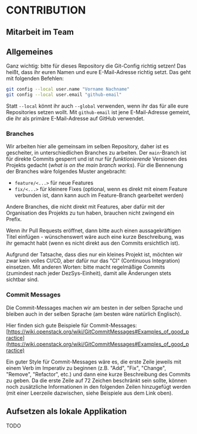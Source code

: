 # CONTRIBUTION

## Mitarbeit im Team

## Allgemeines

Ganz wichtig: bitte für dieses Repository die Git-Config richtig setzen! Das heißt, dass ihr euren Namen und eure E-Mail-Adresse richtig setzt. Das geht mit folgenden Befehlen:

```sh
git config --local user.name "Vorname Nachname"
git config --local user.email "github-email"
```

Statt `--local` könnt ihr auch `--global` verwenden, wenn ihr das für alle eure Repositories setzen wollt. Mit `github-email` ist jene E-Mail-Adresse gemeint, die ihr als primäre E-Mail-Adresse auf GitHub verwendet.

### Branches

Wir arbeiten hier alle gemeinsam im selben Repository, daher ist es gescheiter, in unterschiedlichen Branches zu arbeiten. Der `main`-Branch ist für direkte Commits gesperrt und ist nur für *funktionierende* Versionen des Projekts gedacht (*what is on the main branch works*). Für die Bennenung der Branches wäre folgendes Muster angebracht:

- `feature/<...>` für neue Features
- `fix/<...>` für kleinere Fixes (optional, wenn es direkt mit einem Feature verbunden ist, dann kann auch im Feature-Branch gearbeitet werden)

Andere Branches, die nicht direkt mit Features, aber dafür mit der Organisation des Projekts zu tun haben, brauchen nicht zwingend ein Prefix.

Wenn ihr Pull Requests eröffnet, dann bitte auch einen aussagekräftigen Titel einfügen - wünschenswert wäre auch eine kurze Beschreibung, was ihr gemacht habt (wenn es nicht direkt aus den Commits ersichtlich ist).

Aufgrund der Tatsache, dass dies nur ein kleines Projekt ist, möchten wir zwar kein volles CI/CD, aber dafür nur das "CI" (Continuous Integration) einsetzen. Mit anderen Worten: bitte macht regelmäßige Commits (zumindest nach jeder DezSys-Einheit), damit alle Änderungen stets sichtbar sind.

### Commit Messages

Die Commit-Messages machen wir am besten in der selben Sprache und bleiben auch in der selben Sprache (am besten wäre natürlich Englisch).

Hier finden sich gute Beispiele für Commit-Messages: [https://wiki.openstack.org/wiki/GitCommitMessages#Examples_of_good_practice](https://wiki.openstack.org/wiki/GitCommitMessages#Examples_of_good_practice)

Ein guter Style für Commit-Messages wäre es, die erste Zeile jeweils mit einem Verb im Imperativ zu beginnen (z.B. "Add", "Fix", "Change", "Remove", "Refactor", etc.) und dann eine kurze Beschreibung des Commits zu geben. Da die erste Zeile auf 72 Zeichen beschränkt sein sollte, können noch zusätzliche Informationen in den folgenden Zeilen hinzugefügt werden (mit einer Leerzeile dazwischen, siehe Beispiele aus dem Link oben).

## Aufsetzen als lokale Applikation

TODO
